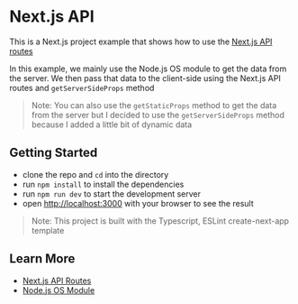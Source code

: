 # Next.js API

This is a Next.js project example that shows how to use the [Next.js API routes](https://nextjs.org/docs/api-routes/introduction)

In this example, we mainly use the Node.js OS module to get the data from the server. We then pass that data to the client-side using the Next.js API routes and `getServerSideProps` method

> Note: You can also use the `getStaticProps` method to get the data from the server but I decided to use the `getServerSideProps` method because I added a little bit of dynamic data

## Getting Started

- clone the repo and `cd` into the directory
- run `npm install` to install the dependencies
- run `npm run dev` to start the development server
- open [http://localhost:3000](http://localhost:3000) with your browser to see the result

> Note: This project is built with the Typescript, ESLint create-next-app template

## Learn More

- [Next.js API Routes](https://nextjs.org/docs/api-routes/dynamic-api-routes)
- [Node.js OS Module](https://nodejs.org/api/os.html)
